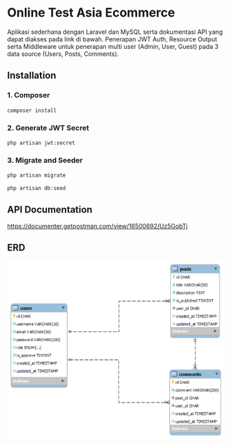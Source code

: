 # Online Test Asia Ecommerce

Aplikasi sederhana dengan Laravel dan MySQL serta dokumentasi API yang dapat diakses pada link di bawah. Penerapan JWT Auth, Resource Output serta Middleware untuk penerapan multi user (Admin, User, Guest) pada 3 data source (Users, Posts, Comments).

## Installation

### 1. Composer
```
composer install
```

### 2. Generate JWT Secret
```
php artisan jwt:secret
```

### 3. Migrate and Seeder
```
php artisan migrate
```

```
php artisan db:seed
```

## API Documentation
https://documenter.getpostman.com/view/16500692/Uz5GobTj

## ERD
![ERD_Image](./ERD.png)



